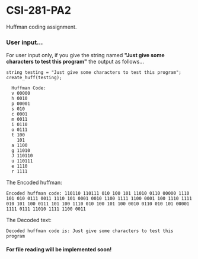 # CSI-281-PA2
Huffman coding assignment.

### User input...
For user input only, if you give the string named <b>"Just give some characters to test this program"</b> the output as follows...
```
string testing = "Just give some characters to test this program";
create_huff(testing);
```
```
  Huffman Code:
  v 00000
  h 0010
  p 00001
  s 010
  c 0001
  m 0011
  i 0110
  o 0111
  t 100
    101
  a 1100
  g 11010
  J 110110
  u 110111
  e 1110
  r 1111
```
The Encoded huffman: 
```
Encoded huffman code: 110110 110111 010 100 101 11010 0110 00000 1110 101 010 0111 0011 1110 101 0001 0010 1100 1111 1100 0001 100 1110 1111 010 101 100 0111 101 100 1110 010 100 101 100 0010 0110 010 101 00001 1111 0111 11010 1111 1100 0011
```

The Decoded text:
```
Decoded huffman code is: Just give some characters to test this program
```

#### For file reading will be implemented soon!
